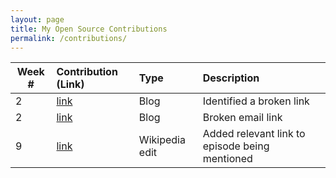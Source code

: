 ```yaml
---
layout: page
title: My Open Source Contributions
permalink: /contributions/
---
```


<!-- 
Type of the contribution should be "Wikipedia edit", "OpenStreet Map feature", "Documentation", "Course website", "Blog", 
"Browse Add-on", etc. 

The description should include a brief summary of what you did. 

Replace the first row with your contribution. 

--> 





| Week #       | Contribution (Link)  | Type  | Description | 
|---|:---|:---|:---| 
|  2   | [link](https://github.com/nyu-ossd-s19/andreawaxman-weekly/issues/2)    |   Blog  |   Identified a broken link    |
|  2   | [link](https://github.com/nyu-ossd-s19/TiaraIsTan-weekly/issues/2)  	 |   Blog  |   Broken email link   |
|  9   | [link](https://en.wikipedia.org/wiki/Silvio_Dante#Plot_details)    |   Wikipedia edit  |   Added relevant link to episode being mentioned   |

